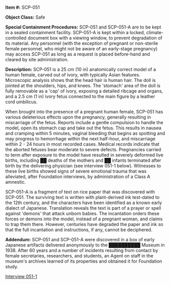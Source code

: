**Item #:** SCP-051

**Object Class:** Safe

**Special Containment Procedures:** SCP-051 and SCP-051-A are to be kept in a sealed containment facility. SCP-051-A is kept within a locked, climate-controlled document box with a viewing window, to prevent degradation of its material. Any personnel (with the exception of pregnant or non-sterile female personnel, who might not be aware of an early-stage pregnancy) may access SCP-051 as long as a request is placed before-hand and cleared by site administration.

**Description:** SCP-051 is a 25 cm (10 in) anatomically correct model of a human female, carved out of ivory, with typically Asian features. Microscopic analysis shows that the head hair is human hair. The doll is jointed at the shoulders, hips, and knees. The 'stomach' area of the doll is fully removable as a 'cap' of ivory, exposing a detailed ribcage and organs, and a 2.5 cm (1 in) ivory fetus connected to the main figure by a leather cord umbilicus.

When brought into the presence of a pregnant human female, SCP-051 has various deleterious effects upon the pregnancy, generally resulting in miscarriage of the fetus. Reports include a gentle compulsion to handle the model, open its stomach cap and take out the fetus. This results in nausea and cramping within 5 minutes, vaginal bleeding that begins as spotting and may progress to hemorrhage within the next half-hour, and miscarriage within 2 - 24 hours in most recorded cases. Medical records indicate that the aborted fetuses bear moderate to severe defects. Pregnancies carried to term after exposure to the model have resulted in severely deformed live births, including ██ deaths of the mothers and ██ infants terminated after birth by the delivering physician (see interview 051-1 below). Witnesses to these live births showed signs of severe emotional trauma that was alleviated, after Foundation interviews, by administration of a Class A amnestic.

SCP-051-A is a fragment of text on rice paper that was discovered with SCP-051. The surviving text is written with plant-derived ink test-dated to the 12th century, and the characters have been identified as a known early dialect of Japanese. Translation reveals the text is part of a prayer or spell against 'demons' that attack unborn babies. The incantation orders these forces or demons into the model, instead of a pregnant woman, and claims to trap them there. However, centuries have degraded the paper and ink so that the full incantation and instructions, if any, cannot be deciphered.

**Addendum:** SCP-051 and SCP-051-A were discovered in a box of early Japanese artifacts delivered anonymously to the ██████████ Museum in 1938. After 60 years and a number of incidents resulting from contact by female secretaries, researchers, and students, an Agent on staff in the museum's archives learned of its properties and obtained it for Foundation study.

[Interview 051-1](/interview-051-1)
